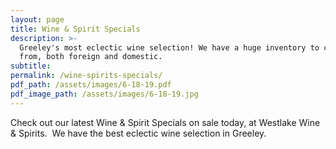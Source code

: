 ```yaml
---
layout: page
title: Wine & Spirit Specials
description: >-
  Greeley's most eclectic wine selection! We have a huge inventory to choose
  from, both foreign and domestic.
subtitle:
permalink: /wine-spirits-specials/
pdf_path: /assets/images/6-18-19.pdf
pdf_image_path: /assets/images/6-18-19.jpg
---
```


Check out our latest Wine & Spirit Specials on sale today, at Westlake Wine & Spirits. &nbsp;We have the best eclectic wine selection in Greeley.